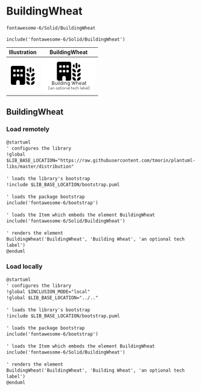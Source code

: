 # BuildingWheat


```text
fontawesome-6/Solid/BuildingWheat
```

```text
include('fontawesome-6/Solid/BuildingWheat')
```



| Illustration | BuildingWheat |
| :---: | :---: |
| ![illustration for Illustration](../../fontawesome-6/Solid/BuildingWheat.png) | ![illustration for BuildingWheat](../../fontawesome-6/Solid/BuildingWheat.Local.png) |




## BuildingWheat

### Load remotely
```plantuml
@startuml
' configures the library
!global $LIB_BASE_LOCATION="https://raw.githubusercontent.com/tmorin/plantuml-libs/master/distribution"

' loads the library's bootstrap
!include $LIB_BASE_LOCATION/bootstrap.puml

' loads the package bootstrap
include('fontawesome-6/bootstrap')

' loads the Item which embeds the element BuildingWheat
include('fontawesome-6/Solid/BuildingWheat')

' renders the element
BuildingWheat('BuildingWheat', 'Building Wheat', 'an optional tech label')
@enduml
```

### Load locally
```plantuml
@startuml
' configures the library
!global $INCLUSION_MODE="local"
!global $LIB_BASE_LOCATION="../.."

' loads the library's bootstrap
!include $LIB_BASE_LOCATION/bootstrap.puml

' loads the package bootstrap
include('fontawesome-6/bootstrap')

' loads the Item which embeds the element BuildingWheat
include('fontawesome-6/Solid/BuildingWheat')

' renders the element
BuildingWheat('BuildingWheat', 'Building Wheat', 'an optional tech label')
@enduml
```

